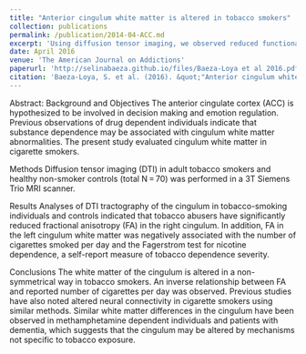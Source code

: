 ```yaml
---
title: "Anterior cingulum white matter is altered in tobacco smokers"
collection: publications
permalink: /publication/2014-04-ACC.md
excerpt: 'Using diffusion tensor imaging, we observed reduced functional connnectivity in long term cigarette smokers relative to nonsmokers.'
date: April 2016
venue: 'The American Journal on Addictions'
paperurl: 'http://selinabaeza.github.io/files/Baeza-Loya et al 2016.pdf'
citation: 'Baeza-Loya, S. et al. (2016). &quot;"Anterior cingulum white matter is altered in tobacco smokers&quot; <i>The American Journal on Addictions</i> 25.3: 210-214
---
```

Abstract:
Background and Objectives
The anterior cingulate cortex (ACC) is hypothesized to be involved in decision making and emotion regulation. Previous observations of drug dependent individuals indicate that substance dependence may be associated with cingulum white matter abnormalities. The present study evaluated cingulum white matter in cigarette smokers.

Methods
Diffusion tensor imaging (DTI) in adult tobacco smokers and healthy non-smoker controls (total N = 70) was performed in a 3T Siemens Trio MRI scanner.

Results
Analyses of DTI tractography of the cingulum in tobacco-smoking individuals and controls indicated that tobacco abusers have significantly reduced fractional anisotropy (FA) in the right cingulum. In addition, FA in the left cingulum white matter was negatively associated with the number of cigarettes smoked per day and the Fagerstrom test for nicotine dependence, a self-report measure of tobacco dependence severity.

Conclusions
The white matter of the cingulum is altered in a non-symmetrical way in tobacco smokers. An inverse relationship between FA and reported number of cigarettes per day was observed. Previous studies have also noted altered neural connectivity in cigarette smokers using similar methods. Similar white matter differences in the cingulum have been observed in methamphetamine dependent individuals and patients with dementia, which suggests that the cingulum may be altered by mechanisms not specific to tobacco exposure.
